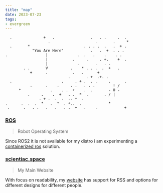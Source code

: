 ```yaml
---
title: "map"
date: 2023-07-23
tags:
- evergreen
---
```


```
  .              +   .                .   . .     .  .
                   .                    .       .     *
  .       *                        . . . .  .   .  + .
            "You Are Here"            .   .  +  . . .
.                 |             .  .   .    .    . .
                  |           .     .     . +.    +  .
                  |             .       .   . .
        . .       V          .    * . . .  .  +   .
           +      .           .   .      +
                            .       . +  .+. .
  .                      .     . + .  . .     .      .
           .      .    .     . .   . . .        ! /
      *             .    . .  +    .  .       - O -
          .     .    .  +   . .  *  .       . / |
               . + .  .  .  .. +  .
.      .  .  .  *   .  *  . +..  .            *
 .      .   . .   .   .   . .  +   .    .            +
```

### [ROS](https://ros.org)
> Robot Operating System

Since ROS2 it is not available for my distro i am experimenting a [containerized ros](thoughts/containerized%20ros.md) solution.

### [scientiac.space](https://scientiac.space)
> My Main Website

With focus on readability, my [website](thoughts/website.md) has support for RSS and options for different designs for different people.